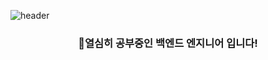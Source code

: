 <!--타이틀 부분-->
![header](https://capsule-render.vercel.app/api?type=rect&height=300&color=gradient&text=SPAMMAYO&reversal=false)

<!--내용 부분-->
<h3 align="center">🔁열심히 공부중인 백엔드 엔지니어 입니다!<h3>
